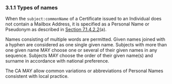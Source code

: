 ### 3.1.1 Types of names

When the `subject:commonName` of a Certificate issued to an Individual does not contain a Mailbox Address, it is specified as a Personal Name or Pseudonym as described in [Section 7.1.4.2.2](#71422-subject-distinguished-name-fields)(a). 

Names consisting of multiple words are permitted. Given names joined with a hyphen are considered as one single given name. Subjects with more than one given name MAY choose one or several of their given names in any sequence. Subjects MAY choose the order of their given name(s) and surname in accordance with national preference.

The CA MAY allow common variations or abbreviations of Personal Names consistent with local practice. 


